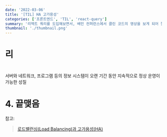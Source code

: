 ```yaml
---
date: '2022-03-06'
title: '[TIL] HA 고가용성'
categories: ['프론트엔드', 'TIL', 'react-query']
summary: '리액트 쿼리를 도입해보면서, 배민 컨퍼런스에서 클린 코드의 영상을 보게 되어 짧게 정리해보았습니다.'
thumbnail: './thumbnail.png'
---
```



# 리

# 

서버와 네트워크, 프로그램 등의 정보 시스템이 오랜 기간 동안 지속적으로 정상 운영이 가능한 성질

# 


#


# 4. 끝맺음



참고: 
> [로드밸런싱(Load Balancing)과 고가용성(HA)](https://prohannah.tistory.com/62)